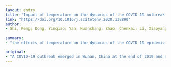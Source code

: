 ```yaml
---
layout: entry
title: "Impact of temperature on the dynamics of the COVID-19 outbreak in China"
link: "https://doi.org/10.1016/j.scitotenv.2020.138890"
author:
- Shi, Peng; Dong, Yinqiao; Yan, Huanchang; Zhao, Chenkai; Li, Xiaoyang; Liu, Wei; He, Miao; Tang, Shixing; Xi, Shuhua

summary:
- "the effects of temperature on the dynamics of the COVID-19 epidemic in China are unknown. Data collected from 31 province-level regions in mainland China between Jan. 20 and Feb. 29, 2020. Locally weighted regression and smoothing scatterplot (LOESS), distributed lag nonlinear models (DLNMs) and random-effects meta-analysis were used to examine the relationship between daily confirmed cases rate and temperature conditions. The daily number of new cases peaked on Feb. 12 and then decreased."

original:
- "A COVID-19 outbreak emerged in Wuhan, China at the end of 2019 and developed into a global pandemic during March 2020. The effects of temperature on the dynamics of the COVID-19 epidemic in China are unknown. Data on COVID-19 daily confirmed cases and daily mean temperatures were collected from 31 provincial-level regions in mainland China between Jan. 20 and Feb. 29, 2020. Locally weighted regression and smoothing scatterplot (LOESS), distributed lag nonlinear models (DLNMs), and random-effects meta-analysis were used to examine the relationship between daily confirmed cases rate of COVID-19 and temperature conditions. The daily number of new cases peaked on Feb. 12, and then decreased. The daily confirmed cases rate of COVID-19 had a biphasic relationship with temperature (with a peak at 10 degrees C), and the daily incidence of COVID-19 decreased at values below and above these values. The overall epidemic intensity of COVID-19 reduced slightly following days with higher temperatures with a relative risk (RR) was 0.96 (95% CI: 0.93, 0.99). A random-effect meta-analysis including 28 provinces in mainland China, we confirmed the statistically significant association between temperature and RR during the study period (Coefficient = -0.0100, 95% CI: -0.0125, -0.0074). The DLNMs in Hubei Province (outside of Wuhan) and Wuhan showed similar patterns of temperature. Additionally, a modified susceptible-exposed-infectious-recovered (M-SEIR) model, with adjustment for climatic factors, was used to provide a complete characterization of the impact of climate on the dynamics of the COVID-19 epidemic."
---
```


